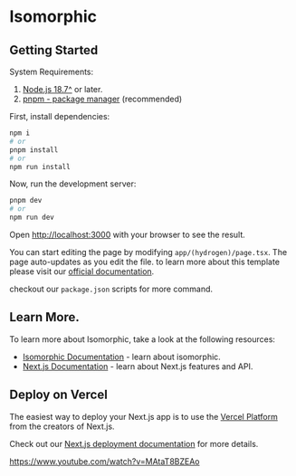 # Isomorphic

## Getting Started

System Requirements:

1. [Node.js 18.7^](https://nodejs.org/en) or later.
2. [pnpm - package manager](https://pnpm.io/installation#using-npm) (recommended)

First, install dependencies:

```bash
npm i
# or
pnpm install
# or
npm run install
```

Now, run the development server:

```bash
pnpm dev
# or
npm run dev
```

Open [http://localhost:3000](http://localhost:3000) with your browser to see the result.

You can start editing the page by modifying `app/(hydrogen)/page.tsx`. The page auto-updates as you edit the file. to learn more about this template please visit our [official documentation](https://isomorphic-doc.vercel.app/).

checkout our `package.json` scripts for more command.

## Learn More.

To learn more about Isomorphic, take a look at the following resources:

- [Isomorphic Documentation](https://isomorphic-doc.vercel.app/) - learn about isomorphic.
- [Next.js Documentation](https://nextjs.org/docs) - learn about Next.js features and API.

## Deploy on Vercel

The easiest way to deploy your Next.js app is to use the [Vercel Platform](https://vercel.com/new?utm_medium=default-template&filter=next.js&utm_source=create-next-app&utm_campaign=create-next-app-readme) from the creators of Next.js.

Check out our [Next.js deployment documentation](https://nextjs.org/docs/deployment) for more details.


https://www.youtube.com/watch?v=MAtaT8BZEAo
